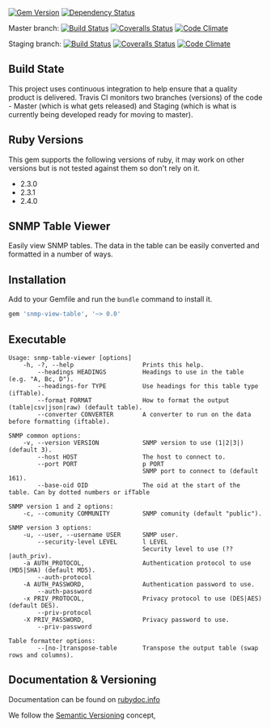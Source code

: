 [![Gem Version](https://badge.fury.io/rb/snmp-table-viewer.svg)](http://badge.fury.io/rb/snmp-table-viewer)
[![Dependency Status](https://gemnasium.com/robertgauld/snmp-table-viewer.png)](https://gemnasium.com/robertgauld/snmp-table-viewer)

Master branch:
[![Build Status](https://secure.travis-ci.org/robertgauld/snmp-table-viewer.png?branch=master)](http://travis-ci.org/robertgauld/snmp-table-viewer)
[![Coveralls Status](https://coveralls.io/repos/robertgauld/snmp-table-viewer/badge.svg?branch=master)](https://coveralls.io/r/robertgauld/snmp-table-viewer)
[![Code Climate](https://codeclimate.com/github/robertgauld/snmp-table-viewer.png?branch=master)](https://codeclimate.com/github/robertgauld/snmp-table-viewer)

Staging branch:
[![Build Status](https://secure.travis-ci.org/robertgauld/snmp-table-viewer.png?branch=staging)](http://travis-ci.org/robertgauld/snmp-table-viewer)
[![Coveralls Status](https://coveralls.io/repos/robertgauld/snmp-table-viewer/badge.svg?branch=master)](https://coveralls.io/r/robertgauld/snmp-table-viewer)
[![Code Climate](https://codeclimate.com/github/robertgauld/osnmp-table-viewer.png?branch=staging)](https://codeclimate.com/github/robertgauld/snmp-table-viewer)


## Build State
This project uses continuous integration to help ensure that a quality product is delivered.
Travis CI monitors two branches (versions) of the code - Master (which is what gets released)
and Staging (which is what is currently being developed ready for moving to master).


## Ruby Versions
This gem supports the following versions of ruby, it may work on other versions but is not tested against them so don't rely on it.

  * 2.3.0
  * 2.3.1
  * 2.4.0


## SNMP Table Viewer

Easily view SNMP tables. The data in the table can be easily converted and formatted in a number of ways.


## Installation

Add to your Gemfile and run the `bundle` command to install it.

```ruby
gem 'snmp-view-table', '~> 0.0'
```


## Executable

```
Usage: snmp-table-viewer [options]
    -h, -?, --help                   Prints this help.
        --headings HEADINGS          Headings to use in the table (e.g. "A, Bc, D").
        --headings-for TYPE          Use headings for this table type (ifTable).
        --format FORMAT              How to format the output (table|csv|json|raw) (default table).
        --converter CONVERTER        A converter to run on the data before formatting (iftable).

SNMP common options:
    -v, --version VERSION            SNMP version to use (1|2|3|) (default 3).
        --host HOST                  The host to connect to.
        --port PORT                  p PORT
                                     SNMP port to connect to (default 161).
        --base-oid OID               The oid at the start of the table. Can by dotted numbers or ifTable

SNMP version 1 and 2 options:
    -c, --comunity COMMUNITY         SNMP comunity (default "public").

SNMP version 3 options:
    -u, --user, --username USER      SNMP user.
        --security-level LEVEL       l LEVEL
                                     Security level to use (??|auth_priv).
    -a AUTH_PROTOCOL,                Authentication protocol to use (MD5|SHA) (default MD5).
        --auth-protocol
    -A AUTH_PASSWORD,                Authentication password to use.
        --auth-password
    -x PRIV_PROTOCOL,                Privacy protocol to use (DES|AES) (default DES).
        --priv-protocol
    -X PRIV_PASSWORD,                Privacy password to use.
        --priv-password

Table formatter options:
        --[no-]transpose-table       Transpose the output table (swap rows and columns).
```

## Documentation & Versioning

Documentation can be found on [rubydoc.info](http://rubydoc.info/github/robertgauld/snmp-table-viewer/master/frames)

We follow the [Semantic Versioning](http://semver.org/) concept,
